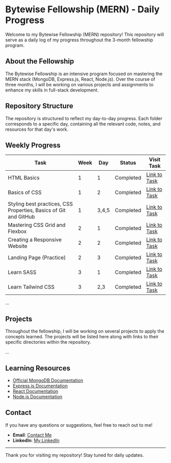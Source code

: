 # Bytewise Fellowship (MERN) - Daily Progress

Welcome to my Bytewise Fellowship (MERN) repository! This repository will serve as a daily log of my progress throughout the 3-month fellowship program.

## About the Fellowship

The Bytewise Fellowship is an intensive program focused on mastering the MERN stack (MongoDB, Express.js, React, Node.js). Over the course of three months, I will be working on various projects and assignments to enhance my skills in full-stack development.

## Repository Structure

The repository is structured to reflect my day-to-day progress. Each folder corresponds to a specific day, containing all the relevant code, notes, and resources for that day's work.

## Weekly Progress

| Task | Week | Day | Status | Visit Task |
|------|------|-----|--------|------------|
| HTML Basics | 1 | 1 | Completed | [Link to Task](./Week%201/Day%201) |
| Basics of CSS | 1 | 2 | Completed | [Link to Task](./Week%201/Day%202) |
| Styling best practices, CSS Properties, Basics of Git and GitHub | 1 | 3,4,5 | Completed | [Link to Task](./Week%201/Day%203,4,5) |
| Mastering CSS Grid and Flexbox | 2 | 1 | Completed | [Link to Task](./Week%202/Day%201) |
| Creating a Responsive Website | 2 | 2 | Completed | [Link to Task](./Week%202/Day%202) |
| Landing Page (Practice) | 2 | 3 | Completed | [Link to Task](./Week%202/Day%203) |
| Learn SASS| 3 | 1 | Completed | [Link to Task](./Week%203/Day%201) |
| Learn Tailwind CSS | 3 | 2,3 | Completed | [Link to Task](./Week%203/Day2-3) |

...

## Projects

Throughout the fellowship, I will be working on several projects to apply the concepts learned. The projects will be listed here along with links to their specific directories within the repository.

...

## Learning Resources

- [Official MongoDB Documentation](https://docs.mongodb.com/)
- [Express.js Documentation](https://expressjs.com/)
- [React Documentation](https://reactjs.org/docs/getting-started.html)
- [Node.js Documentation](https://nodejs.org/en/docs/)

## Contact

If you have any questions or suggestions, feel free to reach out to me!

- **Email**: [Contact Me](mailto:abdullahaubaid257foru@gmail.com)
- **LinkedIn**: [My LinkedIn](https://linkedin.com/in/muhammadabdullahubaid)

---

Thank you for visiting my repository! Stay tuned for daily updates.

